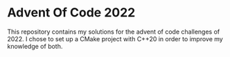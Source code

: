 # Advent Of Code 2022
This repository contains my solutions for the advent of code challenges of 2022. I chose to set up a CMake project with C++20 in order to improve my knowledge of both.
